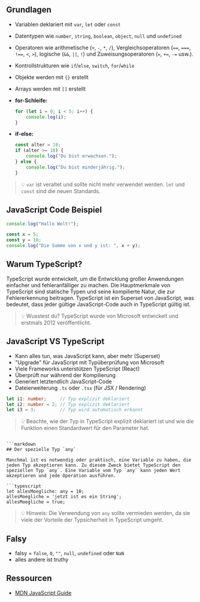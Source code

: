 ## Grundlagen
- Variablen deklariert mit `var`, `let` oder `const`
- Datentypen wie `number`, `string`, `boolean`, `object`, `null` und `undefined`
- Operatoren wie arithmetische (`+`, `-`, `*`, `/`), Vergleichsoperatoren (`==`, `===`, `!==`, `<`, `>`), logische (`&&`, `||`, `!`) und
  Zuweisungsoperatoren (`=`, `+=`, `-=` usw.).
- Kontrollstrukturen wie `if`/`else`, `switch`, `for`/`while`
- Objekte werden mit `{}` erstellt
- Arrays werden mit `[]` erstellt
- **for-Schleife:**
  ```javascript
  for (let i = 0; i < 5; i++) {
      console.log(i);
  }
  ```

- **if-else:**
  ```javascript
  const alter = 18;
  if (alter >= 18) {
      console.log("Du bist erwachsen.");
  } else {
      console.log("Du bist minderjährig.");
  }
  ```

> 💡 `var` ist veraltet und sollte nicht mehr verwendet werden. `let` und `const` sind die neuen Standards.

## JavaScript Code Beispiel

```javascript
console.log("Hallo Welt!");

const x = 5;
const y = 10;
console.log("Die Summe von x und y ist: ", x + y);
```

## Warum TypeScript?

TypeScript wurde entwickelt, um die Entwicklung großer Anwendungen einfacher und fehleranfälliger zu machen. Die Hauptmerkmale von TypeScript sind statische Typen und seine kompilierte Natur, die zur Fehlererkennung beitragen. TypeScript ist ein Superset von JavaScript, was bedeutet, dass jeder gültige JavaScript-Code auch in TypeScript gültig ist.

> 💡 Wusstest du? TypeScript wurde von Microsoft entwickelt und erstmals 2012 veröffentlicht.

## JavaScript VS TypeScript

- Kann alles tun, was JavaScript kann, aber mehr (Superset)
- "Upgrade" für JavaScript mit Typüberprüfung von Microsoft
- Viele Frameworks unterstützen TypeScript (React)
- Überprüft nur während der Kompilierung
- Generiert letztendlich JavaScript-Code
- Dateierweiterung `.ts` oder `.tsx` (für JSX / Rendering)

```typescript
let i1: number;     // Typ explizit deklariert
let i2: number = 2; // Typ explizit deklariert
let i3 = 3;         // Typ wird automatisch erkannt
```

> 💡 Beachte, wie der Typ in TypeScript explizit deklariert ist und wie die Funktion einen Standardwert für den Parameter hat.
```

```markdown
## Der spezielle Typ `any`

Manchmal ist es notwendig oder praktisch, eine Variable zu haben, die jeden Typ akzeptieren kann. Zu diesem Zweck bietet TypeScript den speziellen Typ `any`. Eine Variable vom Typ `any` kann jeden Wert akzeptieren und jede Operation ausführen.

```typescript
let allesMoegliche: any = 10;
allesMoegliche = 'jetzt ist es ein String';
allesMoegliche = true;
```

> 💡 Hinweis: Die Verwendung von `any` sollte vermieden werden, da sie viele der Vorteile der Typsicherheit in TypeScript umgeht.

## Falsy

* falsy = `false`, `0`, `""`, `null`, `undefined` oder `NaN`
* alles andere ist truthy

## Ressourcen

- [MDN JavaScript Guide](https://developer.mozilla.org/de/docs/Web/JavaScript/Guide)